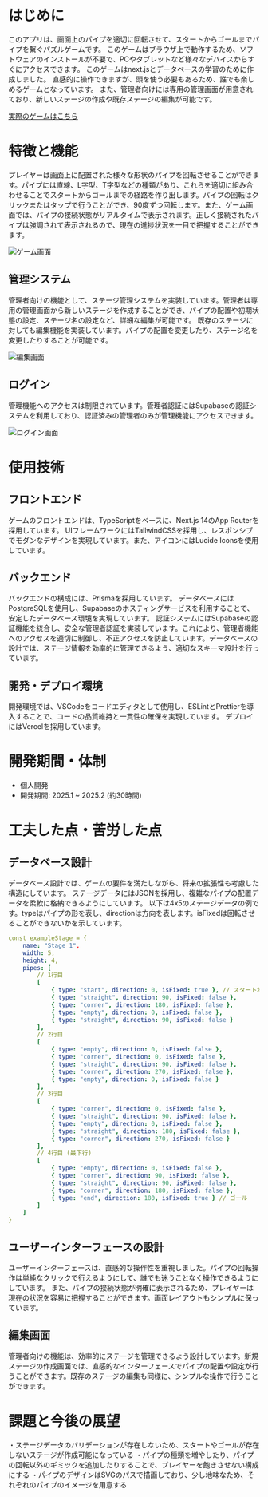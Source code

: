 # はじめに

このアプリは、画面上のパイプを適切に回転させて、スタートからゴールまでパイプを繋ぐパズルゲームです。
このゲームはブラウザ上で動作するため、ソフトウェアのインストールが不要で、PCやタブレットなど様々なデバイスからすぐにアクセスできます。
このゲームはnext.jsとデータベースの学習のために作成しました。
直感的に操作できますが、頭を使う必要もあるため、誰でも楽しめるゲームとなっています。
また、管理者向けには専用の管理画面が用意されており、新しいステージの作成や既存ステージの編集が可能です。

[実際のゲームはこちら](https://my-next-fmpwj6mrg-next-blog-apps-projects.vercel.app/)

# 特徴と機能

プレイヤーは画面上に配置された様々な形状のパイプを回転させることができます。パイプには直線、L字型、T字型などの種類があり、これらを適切に組み合わせることでスタートからゴールまでの経路を作り出します。パイプの回転はクリックまたはタップで行うことができ、90度ずつ回転します。また、ゲーム画面では、パイプの接続状態がリアルタイムで表示されます。正しく接続されたパイプは強調されて表示されるので、現在の進捗状況を一目で把握することができます。

![ゲーム画面](./public/images/画像1.png)

## 管理システム

管理者向けの機能として、ステージ管理システムを実装しています。管理者は専用の管理画面から新しいステージを作成することができ、パイプの配置や初期状態の設定、ステージ名の設定など、詳細な編集が可能です。
既存のステージに対しても編集機能を実装しています。パイプの配置を変更したり、ステージ名を変更したりすることが可能です。

![編集画面](./public/images/画像2.png)

## ログイン

管理機能へのアクセスは制限されています。管理者認証にはSupabaseの認証システムを利用しており、認証済みの管理者のみが管理機能にアクセスできます。

![ログイン画面](./public/images/画像3.png)

# 使用技術

## フロントエンド

ゲームのフロントエンドは、TypeScriptをベースに、Next.js 14のApp Routerを採用しています。
UIフレームワークにはTailwindCSSを採用し、レスポンシブでモダンなデザインを実現しています。また、アイコンにはLucide Iconsを使用しています。

## バックエンド

バックエンドの構成には、Prismaを採用しています。
データベースにはPostgreSQLを使用し、Supabaseのホスティングサービスを利用することで、安定したデータベース環境を実現しています。
認証システムにはSupabaseの認証機能を統合し、安全な管理者認証を実装しています。これにより、管理者機能へのアクセスを適切に制御し、不正アクセスを防止しています。データベースの設計では、ステージ情報を効率的に管理できるよう、適切なスキーマ設計を行っています。

## 開発・デプロイ環境

開発環境では、VSCodeをコードエディタとして使用し、ESLintとPrettierを導入することで、コードの品質維持と一貫性の確保を実現しています。
デプロイにはVercelを採用しています。

# 開発期間・体制

- 個人開発
- 開発期間: 2025.1 ~ 2025.2 (約30時間)

# 工夫した点・苦労した点

## データベース設計

データベース設計では、ゲームの要件を満たしながら、将来の拡張性も考慮した構造にしています。
ステージデータにはJSONを採用し、複雑なパイプの配置データを柔軟に格納できるようにしています。
以下は4x5のステージデータの例です。typeはパイプの形を表し、directionは方向を表します。isFixedは回転させることができないかを示しています。

```yaml
const exampleStage = {
    name: "Stage 1",
    width: 5,
    height: 4,
    pipes: [
        // 1行目
        [
            { type: "start", direction: 0, isFixed: true }, // スタート地点
            { type: "straight", direction: 90, isFixed: false },
            { type: "corner", direction: 180, isFixed: false },
            { type: "empty", direction: 0, isFixed: false },
            { type: "straight", direction: 90, isFixed: false }
        ],
        // 2行目
        [
            { type: "empty", direction: 0, isFixed: false },
            { type: "corner", direction: 0, isFixed: false },
            { type: "straight", direction: 90, isFixed: false },
            { type: "corner", direction: 270, isFixed: false },
            { type: "empty", direction: 0, isFixed: false }
        ],
        // 3行目
        [
            { type: "corner", direction: 0, isFixed: false },
            { type: "straight", direction: 90, isFixed: false },
            { type: "empty", direction: 0, isFixed: false },
            { type: "straight", direction: 180, isFixed: false },
            { type: "corner", direction: 270, isFixed: false }
        ],
        // 4行目 (最下行)
        [
            { type: "empty", direction: 0, isFixed: false },
            { type: "corner", direction: 90, isFixed: false },
            { type: "straight", direction: 90, isFixed: false },
            { type: "corner", direction: 180, isFixed: false },
            { type: "end", direction: 180, isFixed: true } // ゴール
        ]
    ]
}
```

## ユーザーインターフェースの設計

ユーザーインターフェースは、直感的な操作性を重視しました。パイプの回転操作は単純なクリックで行えるようにして、誰でも迷うことなく操作できるようにしています。
また、パイプの接続状態が明確に表示されるため、プレイヤーは現在の状況を容易に把握することができます。画面レイアウトもシンプルに保っています。

## 編集画面

管理者向けの機能は、効率的にステージを管理できるよう設計しています。新規ステージの作成画面では、直感的なインターフェースでパイプの配置や設定が行うことができます。既存のステージの編集も同様に、シンプルな操作で行うことができます。

# 課題と今後の展望

・ステージデータのバリデーションが存在しないため、スタートやゴールが存在しないステージが作成可能になっている
・パイプの種類を増やしたり、パイプの回転以外のギミックを追加したりすることで、プレイヤーを飽きさせない構成にする
・パイプのデザインはSVGのパスで描画しており、少し地味なため、それぞれのパイプのイメージを用意する
